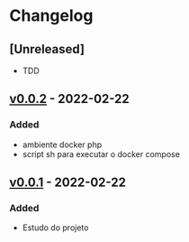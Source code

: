 # Changelog

## [Unreleased]

- TDD

## [v0.0.2] - 2022-02-22

### Added

- ambiente docker php
- script sh para executar o docker compose

## [v0.0.1] - 2022-02-22

### Added

- Estudo do projeto

[v0.0.2]: https://github.com/DouglasO-R/challenge-test/compare/v0.0.1...v0.0.2
[v0.0.1]: https://github.com/DouglasO-R/back-end-challenge/releases/v0.0.1
